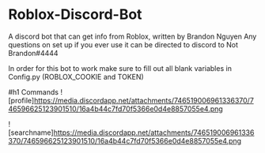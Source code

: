 # Roblox-Discord-Bot
A discord bot that can get info from Roblox, written by Brandon Nguyen
Any questions on set up if you ever use it can be directed to discord to Not Brandon#4444

In order for this bot to work make sure to fill out all blank variables in Config.py (ROBLOX_COOKIE and TOKEN)


#h1 Commands
![profile]https://media.discordapp.net/attachments/746519006961336370/746596625123901510/16a4b44c7fd70f5366e0d4e8857055e4.png

![searchname]https://media.discordapp.net/attachments/746519006961336370/746596625123901510/16a4b44c7fd70f5366e0d4e8857055e4.png
